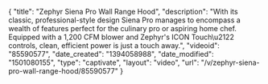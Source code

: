{
    "title": "Zephyr Siena Pro Wall Range Hood",
    "description": "With its classic, professional-style design Siena Pro manages to encompass a wealth of features perfect for the culinary pro or aspiring home chef. Equipped with a 1,200 CFM blower and Zephyr's ICON Touch\u2122 controls, clean, efficient power is just a touch away.",
    "videoid": "85590577",
    "date_created": "1394058988",
    "date_modified": "1501080155",
    "type": "captivate",
    "layout": "video",
    "url": "\/v\/zephyr-siena-pro-wall-range-hood\/85590577"
}